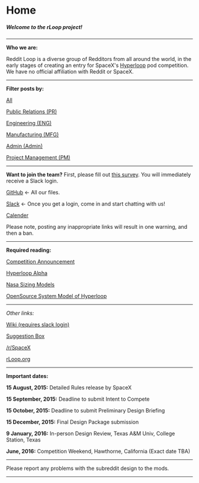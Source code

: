 # Home
##### Welcome to the rLoop project!
---
**Who we are:**

Reddit Loop is a diverse group of Redditors from all around the world, in the early stages of creating an entry for SpaceX's [Hyperloop](https://en.wikipedia.org/wiki/Hyperloop) pod competition. We have no official affiliation with Reddit or SpaceX. 


*****

**Filter posts by:**


[All](http://reddit.com/r/rLoop#All) 

[Public Relations (PR)](http://PR.reddit.com/r/rLoop/#PR)  

[Engineering (ENG)](http://EG.reddit.com/r/rLoop/#EG)  

[Manufacturing (MFG)](http://MF.reddit.com/r/rLoop/#MF)

[Admin (Admin)](http://AD.reddit.com/r/rLoop/#AD)

[Project Management (PM)](http://PM.reddit.com/r/rLoop/#PM)
*****

**Want to join the team?**
First, please fill out [this survey](http://bit.ly/joinredditloop). You will immediately receive a Slack login.

[GitHub](https://github.com/theRedditLoop) <- All our files.

[Slack](https://rloop.slack.com) <- Once you get a login, come in and start chatting with us!  

[Calender](https://www.google.com/calendar/embed?src=pp10rmvtuinrolins5t4vgfs90%40group.calendar.google.com)

Please note, posting any inappropriate links will result in one warning, and then a ban.
****

**Required reading:**

[Competition Announcement](http://www.scribd.com/doc/268738148/Spacex-Hyperloop-Pod-Competition)

[Hyperloop Alpha](http://www.spacex.com/sites/spacex/files/hyperloop_alpha.pdf)

[Nasa Sizing Models](https://mdao.grc.nasa.gov/publications/AIAA-2015-1587.pdf)

[OpenSource System Model of Hyperloop](https://github.com/OpenMDAO-Plugins/Hyperloop)

****
*Other links:*

[Wiki (requires slack login)](http://wiki.rLoop.org)

[Suggestion Box](https://docs.google.com/document/d/18wcB2zH-AaRPIBgm-tDvarYji8E2rKmrGILu13qNOJc/edit)

[/r/SpaceX](http://reddit.com/r/spacex) 

[rLoop.org](http://rloop.org)  

****

**Important dates:**

**15 August, 2015:** Detailed Rules release by SpaceX

**15 September, 2015:** Deadline to submit Intent to Compete

**15 October, 2015:** Deadline to submit Preliminary Design Briefing

**15 December, 2015:** Final Design Package submission

**9 January, 2016:** In-person Design Review, Texas A&M Univ, College Station, Texas

**June, 2016:** Competition Weekend, Hawthorne, California (Exact date TBA)

****

Please report any problems with the subreddit design to the mods.

****